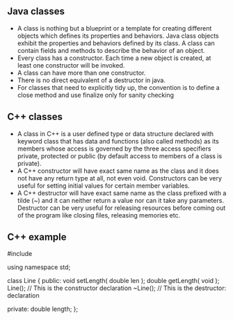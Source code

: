 
## Java classes
* A class is nothing but a blueprint or a template for creating different objects which defines its properties and behaviors. Java class objects exhibit the properties and behaviors defined by its class. A class can contain fields and methods to describe the behavior of an object.
* Every class has a constructor. Each time a new object is created, at least one constructor will be invoked.
* A class can have more than one constructor.
* There is no direct equivalent of a destructor in java.
* For classes that need to explicitly tidy up, the convention is to define a close method and use finalize only for sanity checking


## C++ classes
* A class in C++ is a user defined type or data structure declared with keyword class that has data and functions (also called methods) as its members whose access is governed by the three access specifiers private, protected or public (by default access to members of a class is private).
* A C++ constructor will have exact same name as the class and it does not have any return type at all, not even void. Constructors can be very useful for setting initial values for certain member variables.
* A C++ destructor will have exact same name as the class prefixed with a tilde (~) and it can neither return a value nor can it take any parameters. Destructor can be very useful for releasing resources before coming out of the program like closing files, releasing memories etc.

## C++ example

#include <iostream>
 
using namespace std;
 
class Line {
   public:
      void setLength( double len );
      double getLength( void );
      Line();   // This is the constructor declaration
      ~Line();  // This is the destructor: declaration
 
   private:
      double length;
};
